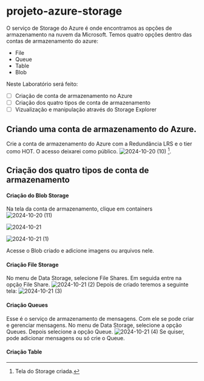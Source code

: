 # projeto-azure-storage

O serviço de Storage do Azure é onde encontramos as opções de armazenamento na nuvem da Microsoft.
Temos quatro opções dentro das contas de armazenamento do azure:
* File
* Queue
* Table
* Blob

Neste Laboratório será feito:
- [ ] Criação de conta de armazenamento no Azure
- [ ] Criação dos quatro tipos de conta de armazenamento
- [ ] Vizualização e manipulação através do Storage Explorer

## Criando uma conta de armazenamento do Azure.
Crie a conta de armazenamento do Azure com a Redundância LRS e o tier como HOT.
O acesso deixarei como público.
![2024-10-20 (10)](https://github.com/user-attachments/assets/96da7cc3-99a9-4bb0-aad4-dbd1d01e097f) [^1].
[^1]: Tela do Storage criada.

## Criação dos quatro tipos de conta de armazenamento
#### Criação do Blob Storage
Na tela da conta de armazenamento, clique em containers
![2024-10-20 (11)](https://github.com/user-attachments/assets/284c75e1-0a49-47e8-8dc9-328eef3c1113)

![2024-10-21](https://github.com/user-attachments/assets/edd2f616-3cc2-4c45-b82b-099f716663b8)

![2024-10-21 (1)](https://github.com/user-attachments/assets/d30c8a1f-3833-48b9-bcbd-25f107b83a39)

Acesse o Blob criado e adicione imagens ou arquivos nele.

#### Criação File Storage
No menu de Data Storage, selecione File Shares. Em seguida entre na opção File Share.
![2024-10-21 (2)](https://github.com/user-attachments/assets/7e2c0bd0-307a-4019-bd22-3bae1be27bf7)
Depois de criado teremos a seguinte tela:
![2024-10-21 (3)](https://github.com/user-attachments/assets/5f5a2629-aab0-4f06-be8a-a7475611b8d6)

#### Criação Queues
Esse é o serviço de armazenamento de mensagens. Com ele se pode criar e gerenciar mensagens.
No menu de Data Storage, selecione a opção Queues. Depois selecione a opção Queue.
![2024-10-21 (4)](https://github.com/user-attachments/assets/c8e64fcf-e16e-45c2-a60c-b6edc2e47602)
Se quiser, pode adicionar mensagens ou só crie o Queue.

#### Criação Table
